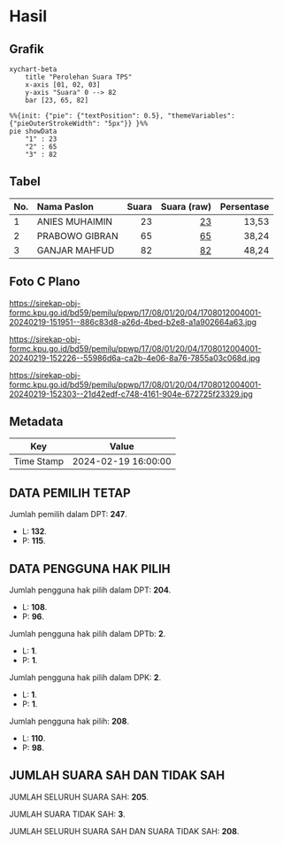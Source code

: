 # Hasil

## Grafik

```mermaid
xychart-beta
    title "Perolehan Suara TPS"
    x-axis [01, 02, 03]
    y-axis "Suara" 0 --> 82
    bar [23, 65, 82]
```

```mermaid
%%{init: {"pie": {"textPosition": 0.5}, "themeVariables": {"pieOuterStrokeWidth": "5px"}} }%%
pie showData
    "1" : 23
    "2" : 65
    "3" : 82
```

## Tabel

| No. | Nama Paslon    | Suara | Suara (raw) | Persentase |
|:--- |:-------------- | -----:| -----------:| ----------:|
| 1   | ANIES MUHAIMIN | 23    | [23][p-1]   | 13,53      |
| 2   | PRABOWO GIBRAN | 65    | [65][p-2]   | 38,24      |
| 3   | GANJAR MAHFUD  | 82    | [82][p-3]   | 48,24      |


[p-1]: https://github.com/gigit-pemilu/pemilu-2024-17-bengkulu/blob/main/pilpres/hitung-suara/sub/17-bengkulu/sub/08-kepahiang/sub/01-bermani-ilir/sub/2004-embong-ijuk/sub/001-tps/sub/paslon-1.txt
[p-2]: https://github.com/gigit-pemilu/pemilu-2024-17-bengkulu/blob/main/pilpres/hitung-suara/sub/17-bengkulu/sub/08-kepahiang/sub/01-bermani-ilir/sub/2004-embong-ijuk/sub/001-tps/sub/paslon-2.txt
[p-3]: https://github.com/gigit-pemilu/pemilu-2024-17-bengkulu/blob/main/pilpres/hitung-suara/sub/17-bengkulu/sub/08-kepahiang/sub/01-bermani-ilir/sub/2004-embong-ijuk/sub/001-tps/sub/paslon-3.txt

## Foto C Plano

https://sirekap-obj-formc.kpu.go.id/bd59/pemilu/ppwp/17/08/01/20/04/1708012004001-20240219-151951--886c83d8-a26d-4bed-b2e8-a1a902664a63.jpg

https://sirekap-obj-formc.kpu.go.id/bd59/pemilu/ppwp/17/08/01/20/04/1708012004001-20240219-152226--55986d6a-ca2b-4e06-8a76-7855a03c068d.jpg

https://sirekap-obj-formc.kpu.go.id/bd59/pemilu/ppwp/17/08/01/20/04/1708012004001-20240219-152303--21d42edf-c748-4161-904e-672725f23329.jpg


## Metadata

| Key        | Value               |
| ---------- | ------------------- |
| Time Stamp | 2024-02-19 16:00:00 |


## DATA PEMILIH TETAP

Jumlah pemilih dalam DPT: **247**.
 * L: **132**.
 * P: **115**.

## DATA PENGGUNA HAK PILIH

Jumlah pengguna hak pilih dalam DPT: **204**.
 * L: **108**.
 * P: **96**.

Jumlah pengguna hak pilih dalam DPTb: **2**.
 * L: **1**.
 * P: **1**.

Jumlah pengguna hak pilih dalam DPK: **2**.
 * L: **1**.
 * P: **1**.

Jumlah pengguna hak pilih: **208**.
 * L: **110**.
 * P: **98**.

## JUMLAH SUARA SAH DAN TIDAK SAH

JUMLAH SELURUH SUARA SAH: **205**.

JUMLAH SUARA TIDAK SAH: **3**.

JUMLAH SELURUH SUARA SAH DAN SUARA TIDAK SAH: **208**.


